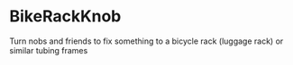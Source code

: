 # BikeRackKnob
Turn nobs and friends to fix something to a bicycle rack (luggage rack) or similar tubing frames
